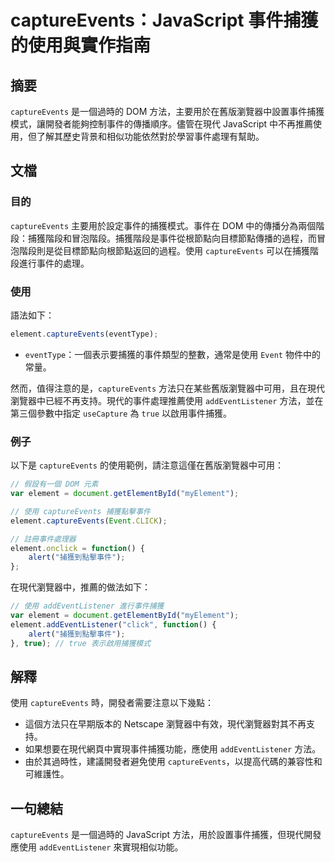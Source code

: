 <!--
Meta Description: # captureEvents：JavaScript 事件捕獲的使用與實作指南 ## 摘要 `captureEvents` 是一個過時的 DOM 方法，主要用於在舊版瀏覽器中設置事件捕獲模式，讓開發者能夠控制事件的傳播順序。儘管在現代 JavaScript 中不再推薦使用，但了解其歷史背景和相似功能...
Meta Keywords: captureevents, javascript, element, addeventlistener, dom
-->

# captureEvents：JavaScript 事件捕獲的使用與實作指南

## 摘要
`captureEvents` 是一個過時的 DOM 方法，主要用於在舊版瀏覽器中設置事件捕獲模式，讓開發者能夠控制事件的傳播順序。儘管在現代 JavaScript 中不再推薦使用，但了解其歷史背景和相似功能依然對於學習事件處理有幫助。

## 文檔
### 目的
`captureEvents` 主要用於設定事件的捕獲模式。事件在 DOM 中的傳播分為兩個階段：捕獲階段和冒泡階段。捕獲階段是事件從根節點向目標節點傳播的過程，而冒泡階段則是從目標節點向根節點返回的過程。使用 `captureEvents` 可以在捕獲階段進行事件的處理。

### 使用
語法如下：
```javascript
element.captureEvents(eventType);
```
- `eventType`：一個表示要捕獲的事件類型的整數，通常是使用 `Event` 物件中的常量。

然而，值得注意的是，`captureEvents` 方法只在某些舊版瀏覽器中可用，且在現代瀏覽器中已經不再支持。現代的事件處理推薦使用 `addEventListener` 方法，並在第三個參數中指定 `useCapture` 為 `true` 以啟用事件捕獲。

### 例子
以下是 `captureEvents` 的使用範例，請注意這僅在舊版瀏覽器中可用：

```javascript
// 假設有一個 DOM 元素
var element = document.getElementById("myElement");

// 使用 captureEvents 捕獲點擊事件
element.captureEvents(Event.CLICK);

// 註冊事件處理器
element.onclick = function() {
    alert("捕獲到點擊事件");
};
```
在現代瀏覽器中，推薦的做法如下：
```javascript
// 使用 addEventListener 進行事件捕獲
var element = document.getElementById("myElement");
element.addEventListener("click", function() {
    alert("捕獲到點擊事件");
}, true); // true 表示啟用捕獲模式
```

## 解釋
使用 `captureEvents` 時，開發者需要注意以下幾點：
- 這個方法只在早期版本的 Netscape 瀏覽器中有效，現代瀏覽器對其不再支持。
- 如果想要在現代網頁中實現事件捕獲功能，應使用 `addEventListener` 方法。
- 由於其過時性，建議開發者避免使用 `captureEvents`，以提高代碼的兼容性和可維護性。

## 一句總結
`captureEvents` 是一個過時的 JavaScript 方法，用於設置事件捕獲，但現代開發應使用 `addEventListener` 來實現相似功能。
